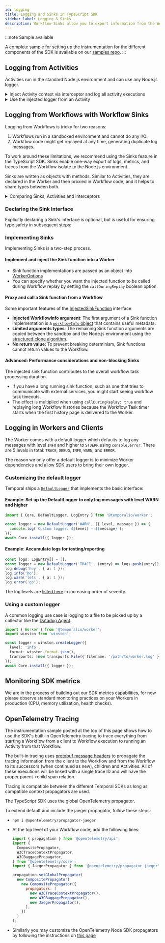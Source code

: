 ```yaml
---
id: logging
title: Logging and Sinks in TypeScript SDK
sidebar_label: Logging & Sinks
description: Workflow Sinks allow you to export information from the Workflow back to the Node.js environment, often used for logging, metrics, tracing.
---
```


:::note Sample available

A complete sample for setting up the instrumentation for the different components of the SDK is available on our [samples repo](https://github.com/temporalio/samples-typescript/tree/main/instrumentation).
:::

## Logging from Activities

Activities run in the standard Node.js environment and can use any Node.js logger.

<details>
<summary>
Inject Activity context via interceptor and log all activity executions
</summary>

<!--SNIPSTART typescript-activity-logging-interceptor-->
<!--SNIPEND-->

</details>

<details>
<summary>
Use the injected logger from an Activity
</summary>

<!--SNIPSTART typescript-activity-use-injected-logger -->
<!--SNIPEND-->

</details>

## Logging from Workflows with Workflow Sinks

Logging from Workflows is tricky for two reasons:

1. Workflows run in a sandboxed environment and cannot do any I/O.
1. Workflow code might get replayed at any time, generating duplicate log messages.

To work around these limitations, we recommend using the Sinks feature in the TypeScript SDK.
Sinks enable one-way export of logs, metrics, and traces from the Workflow isolate to the Node.js environment.

<!--
Workflows in Temporal may be replayed from the beginning of their history when resumed. In order for Temporal to recreate the exact state Workflow code was in, the code is required to be fully deterministic. To prevent breaking [determinism](/docs/typescript/determinism), in the TypeScript SDK, Workflow code runs in an isolated execution environment and may not use any of the Node.js APIs or communicate directly with the outside world. -->

Sinks are written as objects with methods. Similar to Activities, they are declared in the Worker and then proxied in Workflow code, and it helps to share types between both.

<details>
  <summary>Comparing Sinks, Activities and Interceptors</summary>
  
Sinks are similar to Activities in that they are both registered on the Worker and proxied into the Workflow.
However, they differ from Activities in important ways:

- Sink functions don't return any value back to the Workflow and cannot not be awaited.
- Sink calls are not recorded in Workflow histories (no timeouts or retries).
- Sink functions are _always_ run on the same Worker that runs the Workflow they are called from.

</details>

### Declaring the Sink Interface

Explicitly declaring a Sink's interface is optional, but is useful for ensuring type safety in subsequent steps:

<!--SNIPSTART typescript-logger-sink-interface-->
<!--SNIPEND-->

### Implementing Sinks

Implementing Sinks is a two-step process.

#### Implement and inject the Sink function into a Worker

<!--SNIPSTART typescript-logger-sink-worker-->
<!--SNIPEND-->

- Sink function implementations are passed as an object into [WorkerOptions](https://typescript.temporal.io/api/interfaces/worker.workeroptions/#sinks)
- You can specify whether you want the injected function to be called during Workflow replay by setting the `callDuringReplay` boolean option.

#### Proxy and call a Sink function from a Workflow

<!--SNIPSTART typescript-logger-sink-workflow-->
<!--SNIPEND-->

Some important features of the [InjectedSinkFunction](https://typescript.temporal.io/api/interfaces/worker.InjectedSinkFunction) interface:

- **Injected WorkflowInfo argument**: The first argument of a Sink function implementation is a [`workflowInfo` object](https://typescript.temporal.io/api/interfaces/workflow.workflowinfo/) that contains useful metadata.
- **Limited arguments types**: The remaining Sink function arguments are copied between the sandbox and the Node.js environment using the [structured clone algorithm](https://developer.mozilla.org/en-US/docs/Web/API/Web_Workers_API/Structured_clone_algorithm).
- **No return value**: To prevent breaking determinism, Sink functions cannot return values to the Workflow.

#### Advanced: Performance considerations and non-blocking Sinks

The injected sink function contributes to the overall workflow task processing duration.

- If you have a long running sink function, such as one that tries to communicate with external services, you might start seeing workflow task timeouts.
- The effect is multiplied when using `callDuringReplay: true` and replaying long Workflow histories because the Workflow Task timer starts when the first history page is delivered to the Worker.

## Logging in Workers and Clients

The Worker comes with a default logger which defaults to log any messages with level `INFO` and higher to `STDERR` using `console.error`.
There are 5 levels in total: `TRACE`, `DEBUG`, `INFO`, `WARN`, and `ERROR`.

The reason we only offer a default logger is to minimize Worker dependencies and allow SDK users to bring their own logger.

### Customizing the default logger

Temporal ships a [`DefaultLogger`](https://typescript.temporal.io/api/classes/worker.defaultlogger/) that implements the basic interface:

#### Example: Set up the DefaultLogger to only log messages with level WARN and higher

```ts
import { Core, DefaultLogger, LogEntry } from '@temporalio/worker';

const logger = new DefaultLogger('WARN', ({ level, message }) => {
  console.log(`Custom logger: ${level} — ${message}`);
});
await Core.install({ logger });
```

#### Example: Accumulate logs for testing/reporting

```ts
const logs: LogEntry[] = [];
const logger = new DefaultLogger('TRACE', (entry) => logs.push(entry));
log.debug('hey', { a: 1 });
log.info('ho');
log.warn('lets', { a: 1 });
log.error('go');
```

The log levels are [listed here](https://typescript.temporal.io/api/namespaces/worker#loglevel) in increasing order of severity.

### Using a custom logger

A common logging use case is logging to a file to be picked up by a collector like the [Datadog Agent](https://docs.datadoghq.com/logs/log_collection/nodejs/?tab=winston30).

```ts
import { Worker } from '@temporalio/worker';
import winston from 'winston';

const logger = winston.createLogger({
  level: 'info',
  format: winston.format.json(),
  transports: [new transports.File({ filename: '/path/to/worker.log' })],
});
await Core.install({ logger });
```

## Monitoring SDK metrics

We are in the process of building out our SDK metrics capabilities, for now please observe standard monitoring practices on your Workers in production (CPU, memory utilization, health checks).

## OpenTelemetry Tracing

The instrumentation sample posted at the top of this page shows how to use the SDK's built-in OpenTelemetry tracing to trace everything from starting a Workflow from a client to Workflow execution to running an Activity from that Workflow.

The built-in tracing uses [protobuf message headers](https://github.com/temporalio/api/blob/b2b8ae6592a8730dd5be6d90569d1aea84e1712f/temporal/api/workflowservice/v1/request_response.proto#L161) to propagate the tracing information from the client to the Workflow and from the Workflow to its successors (when continued as new), children and Activities.
All of these executions will be linked with a single trace ID and will have the proper parent->child span relation.

Tracing is compatible between the different Temporal SDKs as long as compatible context propagators are used.

The TypeScript SDK uses the global OpenTelemetry propagator.

To extend default and include the jaeger propagator, follow these steps:

- `npm i @opentelemetry/propagator-jaeger`

- At the top level of your Workflow code, add the following lines:

  ```js
  import { propagation } from '@opentelemetry/api';
  import {
    CompositePropagator,
    W3CTraceContextPropagator,
    W3CBaggagePropagator,
  } from '@opentelemetry/core';
  import { JaegerPropagator } from '@opentelemetry/propagator-jaeger';

  propagation.setGlobalPropagator(
    new CompositePropagator(
      new CompositePropagator({
        propagators: [
          new W3CTraceContextPropagator(),
          new W3CBaggagePropagator(),
          new JaegerPropagator(),
        ],
      })
    )
  );
  ```

- Similarly you may customize the OpenTelemetry Node SDK propagators by following the instructions on [this page](https://github.com/open-telemetry/opentelemetry-js/tree/main/experimental/packages/opentelemetry-sdk-node#initialize-the-sdk)
